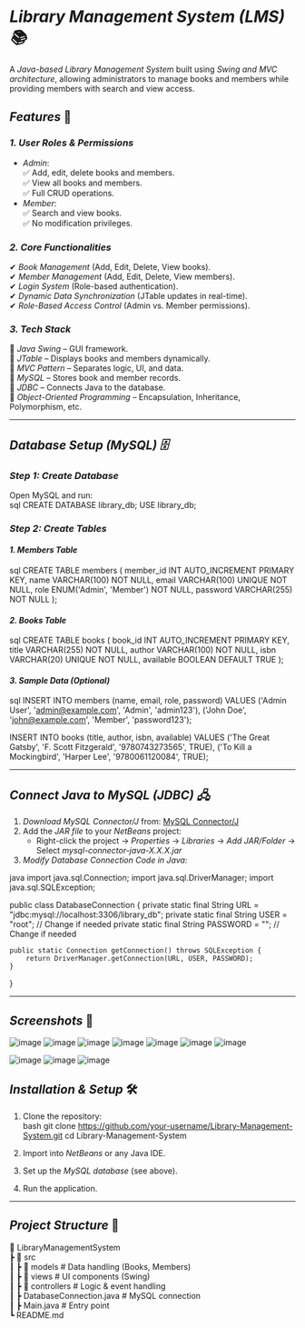 

# *Library Management System (LMS) 📚*  

A *Java-based Library Management System* built using *Swing and MVC architecture*, allowing administrators to manage books and members while providing members with search and view access.  

## *Features* 🚀  

### *1. User Roles & Permissions*  
- *Admin*:  
  ✅ Add, edit, delete books and members.  
  ✅ View all books and members.  
  ✅ Full CRUD operations.  
- *Member*:  
  ✅ Search and view books.  
  ✅ No modification privileges.  

### *2. Core Functionalities*  
✔ *Book Management* (Add, Edit, Delete, View books).  
✔ *Member Management* (Add, Edit, Delete, View members).  
✔ *Login System* (Role-based authentication).  
✔ *Dynamic Data Synchronization* (JTable updates in real-time).  
✔ *Role-Based Access Control* (Admin vs. Member permissions).  

### *3. Tech Stack*  
🔹 *Java Swing* – GUI framework.  
🔹 *JTable* – Displays books and members dynamically.  
🔹 *MVC Pattern* – Separates logic, UI, and data.  
🔹 *MySQL* – Stores book and member records.  
🔹 *JDBC* – Connects Java to the database.  
🔹 *Object-Oriented Programming* – Encapsulation, Inheritance, Polymorphism, etc.  

---

## *Database Setup (MySQL) 🗄*  

### *Step 1: Create Database*  
Open MySQL and run:  
sql
CREATE DATABASE library_db;
USE library_db;


### *Step 2: Create Tables*  

#### *1. Members Table*  
sql
CREATE TABLE members (
    member_id INT AUTO_INCREMENT PRIMARY KEY,
    name VARCHAR(100) NOT NULL,
    email VARCHAR(100) UNIQUE NOT NULL,
    role ENUM('Admin', 'Member') NOT NULL,
    password VARCHAR(255) NOT NULL
);


#### *2. Books Table*  
sql
CREATE TABLE books (
    book_id INT AUTO_INCREMENT PRIMARY KEY,
    title VARCHAR(255) NOT NULL,
    author VARCHAR(100) NOT NULL,
    isbn VARCHAR(20) UNIQUE NOT NULL,
    available BOOLEAN DEFAULT TRUE
);


#### *3. Sample Data (Optional)*  
sql
INSERT INTO members (name, email, role, password) VALUES
('Admin User', 'admin@example.com', 'Admin', 'admin123'),
('John Doe', 'john@example.com', 'Member', 'password123');

INSERT INTO books (title, author, isbn, available) VALUES
('The Great Gatsby', 'F. Scott Fitzgerald', '9780743273565', TRUE),
('To Kill a Mockingbird', 'Harper Lee', '9780061120084', TRUE);


---

## *Connect Java to MySQL (JDBC) 🖧*  

1. *Download MySQL Connector/J* from: [MySQL Connector/J](https://dev.mysql.com/downloads/connector/j/)  
2. Add the *JAR file* to your *NetBeans* project:  
   - Right-click the project → *Properties* → *Libraries* → *Add JAR/Folder* → Select *mysql-connector-java-X.X.X.jar*  
3. *Modify Database Connection Code in Java:*  

java
import java.sql.Connection;
import java.sql.DriverManager;
import java.sql.SQLException;

public class DatabaseConnection {
    private static final String URL = "jdbc:mysql://localhost:3306/library_db";
    private static final String USER = "root";  // Change if needed
    private static final String PASSWORD = "";  // Change if needed

    public static Connection getConnection() throws SQLException {
        return DriverManager.getConnection(URL, USER, PASSWORD);
    }
}


---

## *Screenshots* 📸  

 ![image](https://github.com/user-attachments/assets/b4f64afb-ef9e-43d3-9df3-86b1cc39fa46)
 ![image](https://github.com/user-attachments/assets/c0e1b09c-835f-4003-98d1-b4fffde36954)
 ![image](https://github.com/user-attachments/assets/a76addf1-f754-436f-aad0-39612af9cb1b)
 ![image](https://github.com/user-attachments/assets/1b4e51fd-300b-4634-a0d1-83077f9f638e)
 ![image](https://github.com/user-attachments/assets/e5ca3f74-102a-4087-b5fb-d40e91a6fba1)
 ![image](https://github.com/user-attachments/assets/a1c64c1e-07b3-498d-bc12-5a825daf571b)
 ![image](https://github.com/user-attachments/assets/991277d9-7c39-4ef9-80ec-32d2abf5fa14)
 
 ![image](https://github.com/user-attachments/assets/b4faf7ad-bc9d-49c5-a26c-ce16924c483a)
 ![image](https://github.com/user-attachments/assets/5092ad74-6d92-42a3-9cf4-e04c372c72f8)
 ![image](https://github.com/user-attachments/assets/590f69ba-1305-4fe1-98c1-5ed423668dfe)




## *Installation & Setup* 🛠  

1. Clone the repository:  
   bash
   git clone https://github.com/your-username/Library-Management-System.git
   cd Library-Management-System
     
2. Import into *NetBeans* or any Java IDE.  
3. Set up the *MySQL database* (see above).  
4. Run the application.  

---

## *Project Structure* 📂  


📁 LibraryManagementSystem  
 ┣ 📁 src  
 ┃ ┣ 📂 models  # Data handling (Books, Members)  
 ┃ ┣ 📂 views   # UI components (Swing)  
 ┃ ┣ 📂 controllers  # Logic & event handling  
 ┃ ┣ DatabaseConnection.java  # MySQL connection  
 ┃ ┣ Main.java  # Entry point  
 ┗ README.md  
  

